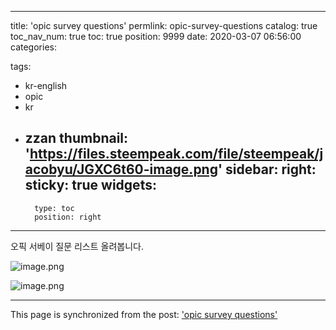 
---
title: 'opic survey questions'
permlink: opic-survey-questions
catalog: true
toc_nav_num: true
toc: true
position: 9999
date: 2020-03-07 06:56:00
categories:

tags:
- kr-english
- opic
- kr
- zzan
thumbnail: 'https://files.steempeak.com/file/steempeak/jacobyu/JGXC6t60-image.png'
sidebar:
    right:
        sticky: true
widgets:
    -
        type: toc
        position: right
---


오픽 서베이 질문 리스트 올려봅니다.

![image.png](https://files.steempeak.com/file/steempeak/jacobyu/JGXC6t60-image.png)

![image.png](https://files.steempeak.com/file/steempeak/jacobyu/NQ2n8jz7-image.png)

- - -

This page is synchronized from the post: ['opic survey questions'](https://steempeak.com/@jacobyu/opic-survey-questions)

